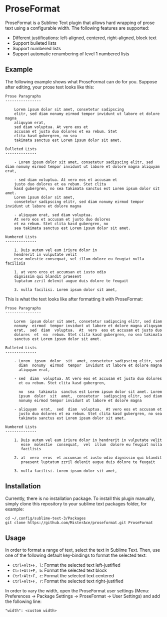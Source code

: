# ProseFormat

ProseFormat is a Sublime Text plugin that allows hard wrapping of prose text using a configurable width. The following features are supported:

- Different justifications: left-aligned, centered, right-aligned, block text
- Support bulleted lists
- Support numbered lists
- Support automatic renumbering of level 1 numbered lists

## Example

The following example shows what ProseFormat can do for you. Suppose after editing, your prose text looks like this:

```
Prose Paragraphs
----------------

	Lorem ipsum dolor sit amet, consetetur sadipscing 
	elitr, sed diam nonumy eirmod tempor invidunt ut labore et dolore magna 
	aliquyam erat, 
	sed diam voluptua. At vero eos et 
	accusam et justo duo dolores et ea rebum. Stet 
	clita kasd gubergren, no sea 
	takimata sanctus est Lorem ipsum dolor sit amet. 

Bulleted Lists
--------------

	- Lorem ipsum dolor sit amet, consetetur sadipscing elitr, sed diam nonumy eirmod tempor invidunt ut labore et dolore magna aliquyam erat, 

	- sed diam voluptua. At vero eos et accusam et 
	justo duo dolores et ea rebum. Stet clita 
	kasd gubergren, no sea takimata sanctus est Lorem ipsum dolor sit amet. 
	Lorem ipsum dolor sit amet, 
	consetetur sadipscing elitr, sed diam nonumy eirmod tempor invidunt ut labore et dolore magna 

	- aliquyam erat, sed diam voluptua. 
	At vero eos et accusam et justo duo dolores 
	et ea rebum. Stet clita kasd gubergren, no 
	sea takimata sanctus est Lorem ipsum dolor sit amet.   

Numbered Lists
--------------

	1. Duis autem vel eum iriure dolor in 
	hendrerit in vulputate velit 
	esse molestie consequat, vel illum dolore eu feugiat nulla facilisis 

	1. at vero eros et accumsan et iusto odio 
	dignissim qui blandit praesent 
	luptatum zzril delenit augue duis dolore te feugait 

	3. nulla facilisi. Lorem ipsum dolor sit amet,
```

This is what the text looks like after formatting it with ProseFormat:

```
Prose Paragraphs
----------------

    Lorem  ipsum dolor sit amet, consetetur sadipscing elitr, sed diam
    nonumy  eirmod  tempor invidunt ut labore et dolore magna aliquyam
    erat,  sed  diam  voluptua.  At  vero  eos et accusam et justo duo
    dolores  et  ea  rebum. Stet clita kasd gubergren, no sea takimata
    sanctus est Lorem ipsum dolor sit amet.

Bulleted Lists
--------------

    - Lorem  ipsum  dolor  sit  amet, consetetur sadipscing elitr, sed
      diam  nonumy  eirmod  tempor  invidunt ut labore et dolore magna
      aliquyam erat,

    - sed  diam  voluptua. At vero eos et accusam et justo duo dolores
      et ea rebum. Stet clita kasd gubergren,

      no  sea  takimata  sanctus est Lorem ipsum dolor sit amet. Lorem
      ipsum  dolor  sit  amet,  consetetur  sadipscing elitr, sed diam
      nonumy eirmod tempor invidunt ut labore et dolore magna

    - aliquyam  erat,  sed  diam  voluptua.  At vero eos et accusam et
      justo duo dolores et ea rebum. Stet clita kasd gubergren, no sea
      takimata sanctus est Lorem ipsum dolor sit amet.

Numbered Lists
--------------

    1. Duis autem vel eum iriure dolor in hendrerit in vulputate velit
       esse  molestie  consequat,  vel  illum  dolore eu feugiat nulla
       facilisis

    2. at  vero  eros  et accumsan et iusto odio dignissim qui blandit
       praesent luptatum zzril delenit augue duis dolore te feugait

    3. nulla facilisi. Lorem ipsum dolor sit amet,
```

## Installation

Currently, there is no installation package. To install this plugin manually, simply clone this repository to your sublime text packages folder, for example:

```
cd ~/.config/sublime-text-3/Packages
git clone https://github.com/MisterAce/proseformat.git ProseFormat
```

## Usage

In order to format a range of text, select the text in Sublime Text. Then, use one of the following default key-bindings to format the selected text:

- `Ctrl+Alt+F, l`: Format the selected text left-justified
- `Ctrl+Alt+F, b`: Format the selected text block
- `Ctrl+Alt+F, c`: Format the selected text centered
- `Ctrl+Alt+F, r`: Format the selected text right-justified

In order to vary the width, open the ProseFormat user settings (Menu: Preferences -> Package Settings -> ProseFormat -> User Settings) and add the following line:

`"width": <custom width>`
